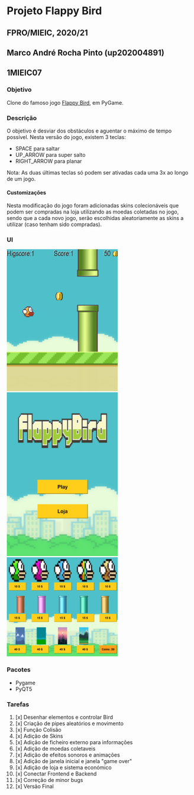 # Projeto Flappy Bird
## FPRO/MIEIC, 2020/21
## Marco André Rocha Pinto (up202004891)
## 1MIEIC07

### Objetivo

Clone do famoso jogo [Flappy Bird](https://flappybird.io/), em PyGame.

### Descrição

O objetivo é desviar dos obstáculos e aguentar o máximo de tempo possível.
Nesta versão do jogo, existem 3 teclas:
- SPACE para saltar
- UP_ARROW para super salto
- RIGHT_ARROW para planar

Nota: As duas últimas teclas só podem ser ativadas cada uma 3x ao longo de um jogo.

#### Customizações
Nesta modificação do jogo foram adicionadas skins colecionáveis que podem ser compradas na loja utilizando as moedas coletadas no jogo, sendo que a cada novo jogo, serão escolhidas aleatoriamente as skins a utilizar (caso tenham sido compradas).

### UI
<img src="https://github.com/Mark21-03/Flappy-Bird/blob/main/src/assets/ui.jpg" width="300" />      <img src="https://github.com/Mark21-03/Flappy-Bird/blob/main/src/assets/ui1.jpg" width="300" />       <img src="https://github.com/Mark21-03/Flappy-Bird/blob/main/src/assets/ui2.jpg" width="300" />

### Pacotes

- Pygame
- PyQT5


### Tarefas

1. [x] Desenhar elementos e controlar Bird
2. [x] Criação de pipes aleatórios e movimento
3. [x] Função Colisão
4. [x] Adição de Skins 
5. [x] Adição de ficheiro externo para informações
6. [x] Adição de moedas coletaveis
7. [x] Adição de efeitos sonoros e animações
8. [x] Adição de janela inicial e janela "game over"
9. [x] Adição de loja e sistema económico
10. [x] Conectar Frontend e Backend
11. [x] Correção de minor bugs
12. [x] Versão Final
